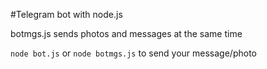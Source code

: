 #Telegram bot with node.js

botmgs.js sends photos and messages at the same time

`node bot.js` or `node botmgs.js` to send your message/photo
